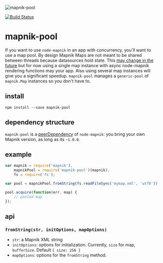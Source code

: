 ![mapnik-pool](https://cloud.githubusercontent.com/assets/83384/4493143/fe155e76-4a46-11e4-81db-61f319910acb.png)

[![Build Status](https://travis-ci.org/mapbox/mapnik-pool.svg?branch=master)](https://travis-ci.org/mapbox/mapnik-pool)

# mapnik-pool

If you want to use `node-mapnik` in an app with concurrency, you'll want to use
a map pool. By design Mapnik Maps are not meant to be shared between threads because datasources hold state. This [may change in the future](https://github.com/mapnik/mapnik/issues/2521) but for now using a single map instance with async node-mapnik rendering functions may your app. Also using several map instances will give you a significant speedup. `mapnik-pool` manages a `generic-pool` of `mapnik.Map` instances so you don't have to.

## install

    npm install --save mapnik-pool

## dependency structure

`mapnik-pool` is a [peerDependency](http://domenic.me/2013/02/08/peer-dependencies/)
of `node-mapnik`: you bring your own Mapnik version, as long as its `~1.0.0`.

## example

```js
var mapnik = require('mapnik'),
    mapnikPool = require('mapnik-pool')(mapnik),
    fs = require('fs');

var pool = mapnikPool.fromString(fs.readFileSync('mymap.xml', 'utf8'));

pool.acquire(function(err, map) {
    // pooled map
});
```

## api

### `fromString(str, initOptions, mapOptions)`

* `str`: a Mapnik XML string
* `initOptions`: options for initialization. Currently, `size` for map, `bufferSize`. Default `{ size: 256 }`
* `mapOptions`: options for the `fromString` method.
